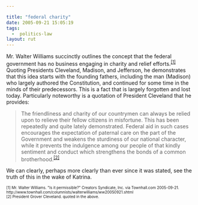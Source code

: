 ```yaml
---

title: "federal charity"
date: 2005-09-21 15:05:19
tags:
  -  politics-law
layout: rut
---
```


<p>Mr. Walter Williams succinctly outlines the concept that the federal government has no business engaging in charity and relief efforts.<sup><a href="http://www.townhall.com/columnists/walterwilliams/ww20050921.shtml">[1]</a></sup> Quoting Presidents Cleveland, Madison, and Jefferson, he demonstrates that this idea starts with the founding fathers, including the man (Madison) who largely authored the Constitution, and continued for some time in the minds of their predecessors.  This is a fact that is largely forgotten and lost today.  Particularly noteworthy is a quotation of President Cleveland that he provides:</p>  <blockquote>The friendliness and charity of our countrymen can always be relied upon to relieve their fellow citizens in misfortune. This has been repeatedly and quite lately demonstrated. Federal aid in such cases encourages the expectation of paternal care on the part of the Government and weakens the sturdiness of our national character, while it prevents the indulgence among our people of that kindly sentiment and conduct which strengthens the bonds of a common brotherhood.<sup><a href="http://www.townhall.com/columnists/walterwilliams/ww20050921.shtml">[2]</a></sup></blockquote>  <p>We can clearly, perhaps more clearly than ever since it was stated, see the truth of this in the wake of Katrina.</p>  <font size="-2"> [1] Mr. Walter Williams.  "Is it permissible?" Creators Syndicate, Inc. via Townhall.com 2005-09-21. http://www.townhall.com/columnists/walterwilliams/ww20050921.shtml <br  /> [2] President Grover Cleveland.  quoted in the above.  </font>

